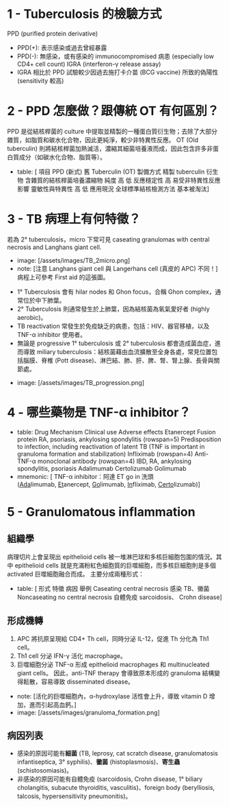 # 1 - Tuberculosis 的檢驗方式
PPD (purified protein derivative)
- PPD(+): 表示感染或過去曾經暴露
- PPD(-): 無感染，或有感染的 immunocompromised 病患 (especially low CD4+ cell count)
IGRA (interferon-γ release assay)
- IGRA 相比於 PPD 試驗較少因過去施打卡介苗 (BCG vaccine) 所致的偽陽性 (sensitivity 較高)

# 2 - PPD 怎麼做？跟傳統 OT 有何區別？
PPD 是從結核桿菌的 culture 中提取並精製的一種蛋白質衍生物；去除了大部分雜質，如脂質和碳水化合物，因此更純淨，較少非特異性反應。
OT (Old tuberculin) 則將結核桿菌加熱滅活，濃縮其細菌培養液而成，因此包含許多非蛋白質成分（如碳水化合物、脂質等）。

+ table: [
項目		PPD (新式)		舊 Tuberculin (OT)
製備方式		精製 tuberculin 衍生物		含雜質的結核桿菌培養濃縮物
純度		高		低
反應穩定性		高		易受非特異性反應影響
靈敏性與特異性		高		低
應用現況		全球標準結核檢測方法		基本被淘汰]


# 3 - TB 病理上有何特徵？
若為 2° tuberculosis，micro 下常可見 caseating granulomas with central necrosis and Langhans giant cell.
+ image: [/assets/images/TB_2micro.png]
+ note: [注意 Langhans giant cell 與 Langerhans cell (真皮的 APC) 不同！]
病程上可參考 First aid 的這張圖。
- 1° Tuberculosis 會有 hilar nodes 和 Ghon focus，合稱 Ghon complex，通常位於中下肺葉。
- 2° Tuberculosis 則通常發生於上肺葉，因為結核菌為氧氣愛好者 (highly aerobic)。
- TB reactivation 常發生於免疫缺乏的病患，包括：HIV、器官移植，以及 TNF-α inhibitor 使用者。
- 無論是 progressive 1° tuberculosis 或 2° tuberculosis 都會造成菌血症，進而導致 miliary tuberculosis：結核菌藉由血流擴散至全身各處，常見位置包括腦膜、脊椎 (Pott disease)、淋巴結、肺、肝、脾、腎、腎上腺、長骨與關節處。
+ image: [/assets/images/TB_progression.png]

# 4 - 哪些藥物是 TNF-α inhibitor？
+ table:
Drug		Mechanism		Clinical use		Adverse effects
Etanercept		Fusion protein		RA, psoriasis, ankylosing spondylitis		(rowspan=5) Predisposition to infection, including reactivation of latent TB (TNF is important in granuloma formation and stabilization)
Infliximab		(rowspan=4) Anti-TNF-α monoclonal antibody		(rowspan=4) IBD, RA, ankylosing spondylitis, psoriasis
Adalimumab
Certolizumab
Golimumab
+ mnemonic: [
TNF-α inhibitor：阿達 ET go in 洗頭<br>
(<u>Ada</u>limumab, <u>Et</u>anercept, <u>Go</u>limumab, <u>In</u>fliximab, <u>Certo</u>lizumab)]

# 5 - Granulomatous inflammation
<!-- refer to First Aid 2022 - p.215 -->
## 組織學
病理切片上會呈現出 epithelioid cells 被一堆淋巴球和多核巨細胞包圍的情況。其中 epithelioid cells 就是充滿粉紅色細胞質的巨噬細胞，而多核巨細胞則是多個 activated 巨噬細胞融合而成。
主要分成兩種形式：
+ table: [
	形式  特徵   病因   舉例
	Caseating   central necrosis   感染   TB、黴菌
	Noncaseating   no central necrosis   自體免疫   sarcoidosis、 Crohn disease]
## 形成機轉
1. APC 將抗原呈現給 CD4+ Th cell，同時分泌 IL-12，促進 Th 分化為 Th1 cell。
2. Th1 cell 分泌 IFN-γ 活化 macrophage。
3. 巨噬細胞分泌 TNF-α 形成 epithelioid macrophages 和 multinucleated giant cells。
因此，anti-TNF therapy 會導致原本形成的 granuloma 結構變得鬆散，容易導致 disseminated disease。
+ note: [活化的巨噬細胞內，α-hydroxylase 活性會上升，導致 vitamin D 增加，進而引起高血鈣。]
+ image: [/assets/images/granuloma_formation.png]
## 病因列表
- 感染的原因可能有**細菌** (TB, leprosy, cat scratch disease, granulomatosis infantiseptica, 3° syphilis)、**黴菌** (histoplasmosis)、**寄生蟲** (schistosomiasis)。
- 非感染的原因可能有自體免疫 (sarcoidosis, Crohn disease, 1° biliary cholangitis, subacute thyroiditis, vasculitis)、foreign body (berylliosis, talcosis, hypersensitivity pneumonitis)。